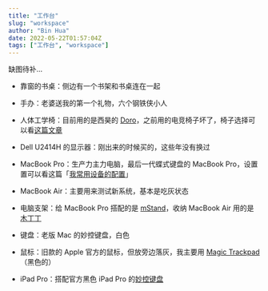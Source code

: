 ```yaml
---
title: "工作台"
slug: "workspace"
author: "Bin Hua"
date: 2022-05-22T01:57:04Z
tags: ["工作台", "workspace"]
---
```


缺图待补...

- 靠窗的书桌：侧边有一个书架和书桌连在一起

- 手办：老婆送我的第一个礼物，六个钢铁侠小人

- 人体工学椅：目前用的是西昊的 [Doro](https://item.jd.com/100030129224.html)，之前用的电竞椅子坏了，椅子选择可以看[这篇文章](https://tourcoder.com/chair-is-so-important/)

- Dell U2414H 的显示器：刚出来的时候买的，这些年没有换过

- MacBook Pro：生产力主力电脑，最后一代蝶式键盘的 MacBook Pro，设置置可以看这篇「[我常用设备的配置](/the-configuration-on-my-devices)」

- MacBook Air：主要用来测试新系统，基本是吃灰状态

- 电脑支架：给 MacBook Pro 搭配的是 [mStand](https://www.amazon.com/Rain-Design-mStand-Laptop-Patented/dp/B000OOYECC/)，收纳 MacBook Air 用的是[木丁丁](https://item.jd.com/100013873588.html)

- 键盘：老版 Mac 的妙控键盘，白色

- 鼠标：旧款的 Apple 官方的鼠标，但放旁边落灰，我主要用 [Magic Trackpad](https://www.apple.com.cn/shop/product/MMMP3CH/A?fnode=6f530c4bad20c5c1608e157d79a0fad03d118019731b876096a738988091362fb7c07e7a2ba6aba4e9a685cb0931896d0d54c52631b306be1d3668d1ac0148cd6739b57f51cacb0a88c5790597c40e4a7a1aa1f4da595021e8f34298013be5a9c8678aeef422f6e101218d0eb60431f5)（黑色的）

- iPad Pro：搭配官方黑色 iPad Pro 的[妙控键盘](https://www.apple.com.cn/shop/product/MJQJ3CH/A?fnode=c3f08b49616ca5c676332810a69a78fd15783249b39863bd6beeee29d60223e70599a0dc6d4cb2ec630828f6f5bb8ad52a0fe2fbf89fe18085bedf1abab9b041664849920bb14150cf228afb5f3d643aaf4dd67c29e71adf66623615a657a893)
